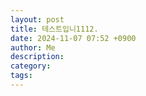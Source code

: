 ```yaml
---
layout: post
title: 테스트입니1112.
date: 2024-11-07 07:52 +0900
author: Me
description:
category:
tags:
---
```

